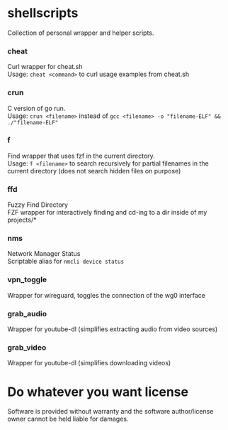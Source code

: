 # shellscripts

Collection of personal wrapper and helper scripts.

### cheat <cmd>
Curl wrapper for cheat.sh  
Usage: `cheat <command>` to curl usage examples from cheat.sh

### crun
C version of go run.  
Usage: `crun <filename>` instead of `gcc <filename> -o "filename-ELF" && ./"filename-ELF"`

### f 
Find wrapper that uses fzf in the current directory.  
Usage: `f <filename>` to search recursively for partial filenames in the current directory (does not search hidden files on purpose)

### ffd
Fuzzy Find Directory  
FZF wrapper for interactively finding and cd-ing to a dir inside of my projects/*

### nms
Network Manager Status  
Scriptable alias for `nmcli device status`

### vpn_toggle
Wrapper for wireguard, toggles the connection of the wg0 interface

### grab_audio
Wrapper for youtube-dl (simplifies extracting audio from video sources)

### grab_video
Wrapper for youtube-dl (simplifies downloading videos)

# Do whatever you want license
Software is provided without warranty and the software author/license owner cannot be held liable for damages.
